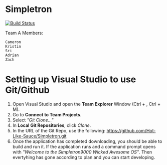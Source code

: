 # Simpletron

[![Build Status](https://travis-ci.org/Hot-Like-Sauce/Simpletron.svg?branch=master)](https://travis-ci.org/Hot-Like-Sauce/Simpletron)

Team A Members:

    Cameron
    Kristin
    Sri
    Adrian
    Zach

# Setting up Visual Studio to use Git/Github

1. Open Visual Studio and open the **Team Explorer** Window (Ctrl + \, Ctrl + M).
2. Go to **Connect to Team Projects**.
3. Select _"Git Clone..."_
4. In **Local Git Repositories**, click _Clone_.
5. In the URL of the Git Repo, use the following: https://github.com/Hot-Like-Sauce/Simpletron.git
6. Once the application has completed downloading, you should be able to build and run it. If the application runs and a command prompt opens with _"Welcome to the Simpletron9000 Wicked Awesome OS"_. Then evertyhing has gone according to plan and you can start developing.
